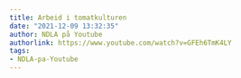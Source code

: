 ```yaml
---
title: Arbeid i tomatkulturen
date: "2021-12-09 13:32:35"
author: NDLA på Youtube
authorlink: https://www.youtube.com/watch?v=GFEh6TmK4LY
tags:
- NDLA-pa-Youtube
---
```


